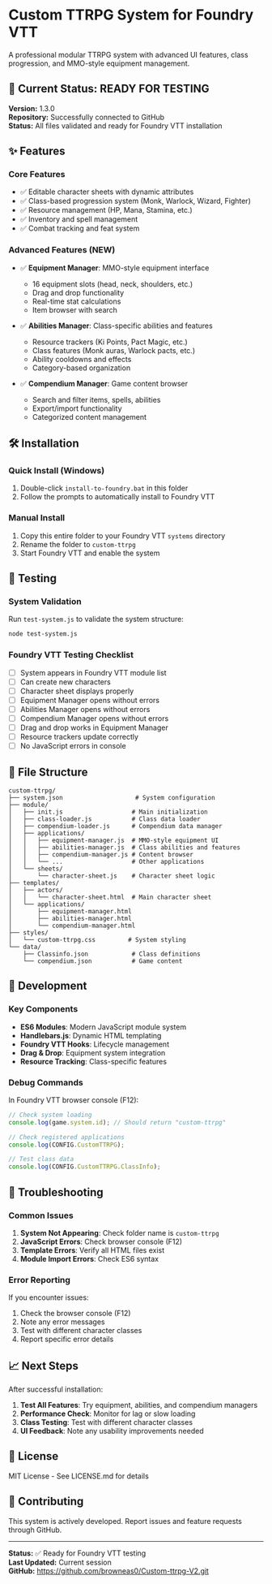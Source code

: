 # Custom TTRPG System for Foundry VTT

A professional modular TTRPG system with advanced UI features, class progression, and MMO-style equipment management.

## 🚀 Current Status: READY FOR TESTING

**Version:** 1.3.0  
**Repository:** Successfully connected to GitHub  
**Status:** All files validated and ready for Foundry VTT installation

## ✨ Features

### Core Features
- ✅ Editable character sheets with dynamic attributes
- ✅ Class-based progression system (Monk, Warlock, Wizard, Fighter)
- ✅ Resource management (HP, Mana, Stamina, etc.)
- ✅ Inventory and spell management
- ✅ Combat tracking and feat system

### Advanced Features (NEW)
- ✅ **Equipment Manager**: MMO-style equipment interface
  - 16 equipment slots (head, neck, shoulders, etc.)
  - Drag and drop functionality
  - Real-time stat calculations
  - Item browser with search

- ✅ **Abilities Manager**: Class-specific abilities and features
  - Resource trackers (Ki Points, Pact Magic, etc.)
  - Class features (Monk auras, Warlock pacts, etc.)
  - Ability cooldowns and effects
  - Category-based organization

- ✅ **Compendium Manager**: Game content browser
  - Search and filter items, spells, abilities
  - Export/import functionality
  - Categorized content management

## 🛠️ Installation

### Quick Install (Windows)
1. Double-click `install-to-foundry.bat` in this folder
2. Follow the prompts to automatically install to Foundry VTT

### Manual Install
1. Copy this entire folder to your Foundry VTT `systems` directory
2. Rename the folder to `custom-ttrpg`
3. Start Foundry VTT and enable the system

## 🧪 Testing

### System Validation
Run `test-system.js` to validate the system structure:
```bash
node test-system.js
```

### Foundry VTT Testing Checklist
- [ ] System appears in Foundry VTT module list
- [ ] Can create new characters
- [ ] Character sheet displays properly
- [ ] Equipment Manager opens without errors
- [ ] Abilities Manager opens without errors
- [ ] Compendium Manager opens without errors
- [ ] Drag and drop works in Equipment Manager
- [ ] Resource trackers update correctly
- [ ] No JavaScript errors in console

## 📁 File Structure

```
custom-ttrpg/
├── system.json                    # System configuration
├── module/
│   ├── init.js                   # Main initialization
│   ├── class-loader.js           # Class data loader
│   ├── compendium-loader.js      # Compendium data manager
│   ├── applications/
│   │   ├── equipment-manager.js  # MMO-style equipment UI
│   │   ├── abilities-manager.js  # Class abilities and features
│   │   ├── compendium-manager.js # Content browser
│   │   └── ...                   # Other applications
│   └── sheets/
│       └── character-sheet.js    # Character sheet logic
├── templates/
│   ├── actors/
│   │   └── character-sheet.html  # Main character sheet
│   └── applications/
│       ├── equipment-manager.html
│       ├── abilities-manager.html
│       └── compendium-manager.html
├── styles/
│   └── custom-ttrpg.css         # System styling
└── data/
    ├── Classinfo.json            # Class definitions
    └── compendium.json           # Game content
```

## 🔧 Development

### Key Components
- **ES6 Modules**: Modern JavaScript module system
- **Handlebars.js**: Dynamic HTML templating
- **Foundry VTT Hooks**: Lifecycle management
- **Drag & Drop**: Equipment system integration
- **Resource Tracking**: Class-specific features

### Debug Commands
In Foundry VTT browser console (F12):
```javascript
// Check system loading
console.log(game.system.id); // Should return "custom-ttrpg"

// Check registered applications
console.log(CONFIG.CustomTTRPG);

// Test class data
console.log(CONFIG.CustomTTRPG.ClassInfo);
```

## 🐛 Troubleshooting

### Common Issues
1. **System Not Appearing**: Check folder name is `custom-ttrpg`
2. **JavaScript Errors**: Check browser console (F12)
3. **Template Errors**: Verify all HTML files exist
4. **Module Import Errors**: Check ES6 syntax

### Error Reporting
If you encounter issues:
1. Check the browser console (F12)
2. Note any error messages
3. Test with different character classes
4. Report specific error details

## 📈 Next Steps

After successful installation:
1. **Test All Features**: Try equipment, abilities, and compendium managers
2. **Performance Check**: Monitor for lag or slow loading
3. **Class Testing**: Test with different character classes
4. **UI Feedback**: Note any usability improvements needed

## 📄 License

MIT License - See LICENSE.md for details

## 🤝 Contributing

This system is actively developed. Report issues and feature requests through GitHub.

---

**Status:** ✅ Ready for Foundry VTT testing  
**Last Updated:** Current session  
**GitHub:** https://github.com/browneas0/Custom-ttrpg-V2.git
